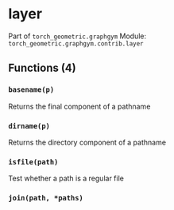 # layer

Part of `torch_geometric.graphgym`
Module: `torch_geometric.graphgym.contrib.layer`

## Functions (4)

### `basename(p)`

Returns the final component of a pathname

### `dirname(p)`

Returns the directory component of a pathname

### `isfile(path)`

Test whether a path is a regular file

### `join(path, *paths)`
